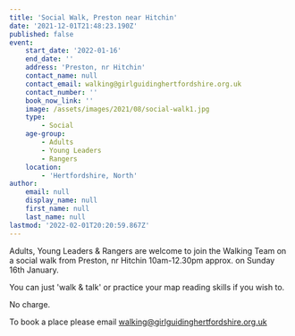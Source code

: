 ```yaml
---
title: 'Social Walk, Preston near Hitchin'
date: '2021-12-01T21:48:23.190Z'
published: false
event:
    start_date: '2022-01-16'
    end_date: ''
    address: 'Preston, nr Hitchin'
    contact_name: null
    contact_email: walking@girlguidinghertfordshire.org.uk
    contact_number: ''
    book_now_link: ''
    image: /assets/images/2021/08/social-walk1.jpg
    type:
        - Social
    age-group:
        - Adults
        - Young Leaders
        - Rangers
    location:
        - 'Hertfordshire, North'
author:
    email: null
    display_name: null
    first_name: null
    last_name: null
lastmod: '2022-02-01T20:20:59.867Z'
---
```


Adults, Young Leaders & Rangers are welcome to join the Walking Team on a social walk from Preston, nr Hitchin 10am-12.30pm approx. on Sunday 16th January. 

You can just 'walk & talk' or practice your map reading skills if you wish to.

No charge.

To book a place please email <walking@girlguidinghertfordshire.org.uk>
